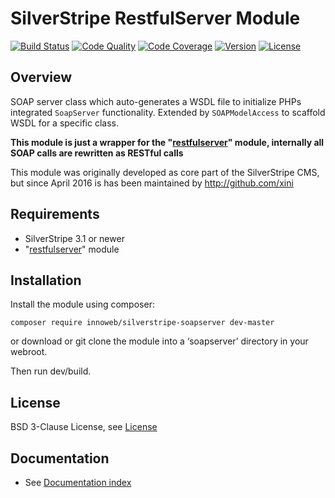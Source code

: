 # SilverStripe RestfulServer Module

[![Build Status](http://img.shields.io/travis/xini/silverstripe-soapserver.svg?style=flat-square)](https://travis-ci.org/xini/silverstripe-soapserver)
[![Code Quality](http://img.shields.io/scrutinizer/g/xini/silverstripe-soapserver.svg?style=flat-square)](https://scrutinizer-ci.com/g/xini/silverstripe-soapserver)
[![Code Coverage](http://img.shields.io/scrutinizer/coverage/g/xini/silverstripe-soapserver.svg?style=flat-square)](https://scrutinizer-ci.com/g/xini/silverstripe-soapserver)
[![Version](http://img.shields.io/packagist/v/innoweb/silverstripe-soapserver.svg?style=flat-square)](https://packagist.org/packages/innoweb/silverstripe-soapserver)
[![License](http://img.shields.io/packagist/l/innoweb/silverstripe-soapserver.svg?style=flat-square)](license.md)

## Overview

SOAP server class which auto-generates a WSDL file to initialize PHPs integrated `SoapServer` functionality.
Extended by `SOAPModelAccess` to scaffold WSDL for a specific class.

**This module is just a wrapper for the "[restfulserver](https://github.com/silverstripe/silverstripe-restfulserver)" module,
internally all SOAP calls are rewritten as RESTful calls**

This module was originally developed as core part of the SilverStripe CMS, but since April 2016 is has been maintained by http://github.com/xini

## Requirements

 * SilverStripe 3.1 or newer
 * "[restfulserver](https://github.com/silverstripe/silverstripe-restfulserver)" module

## Installation
Install the module using composer:
```
composer require innoweb/silverstripe-soapserver dev-master
```
or download or git clone the module into a ‘soapserver’ directory in your webroot.

Then run dev/build.

## License
BSD 3-Clause License, see [License](license.md)

## Documentation
 * See [Documentation index](docs/en/index.md)
